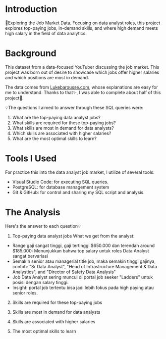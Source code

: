 # Introduction
🎨Exploring the Job Market Data. Focusing on data analyst roles, this project explores top-paying jobs, in-demand skills, and where high demand meets high salary in the field of data analytics.

# Background
This dataset from a data-focused YouTuber discussing the job market. This project was born out of desire to showcase which jobs offer higher salaries and which positions are most in demand.

The data comes from [Lukebarousse.com](https://www.youtube.com/@LukeBarousse), whose explanations are easy for me to understand. Thanks to that✨, I was able to complete about half of this project🎀.

💡The questions I aimed to answer through these SQL queries were:
1. What are the top-paying data analyst jobs?
2. What skills are required for these top-paying jobs?
3. What skills are most in demand for data analysts?
4. Which skills are associated with higher salaries?
5. What are the most optimal skills to learn?

# Tools I Used
For practice this into the data analyst job market, I utilize of several tools:
* Visual Studio Code: for executing SQL queries.
* PostgreSQL: for database management system
* Git & GitHub: for control and sharing my SQL script and analysis.

# The Analysis
Here's the answer to each question💡
1. Top-paying data analyst jobs
What we get from the analyst:
- Range gaji sangat tinggi, gaji tertinggi $650.000 dan terendah around $185.000: Menunjukkan bahwa top salary untuk roles Data Analyst sangat bervariasi
- Semakin senior atau managerial title job, maka semakin tinggi gajinya, contoh:
"Sr Data Analyst", "Head of Infrastructure Management & Data Analystics", and "Director of Safety Data Analysis"
- Job Data Analyst sering muncul di portal job seeker "Ladders" untuk posisi dengan salary tinggi.
- Insight: portal job tertentu bisa jadi lebih fokus pada high paying atau senior roles.

2. Skills are required for these top-paying jobs

3. Skills are most in demand for data analysts

4. Skills are associated with higher salaries

5. The most optimal skills to learn


